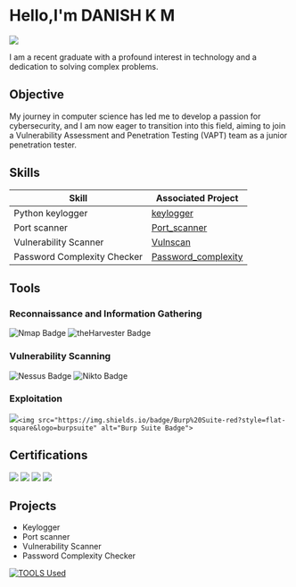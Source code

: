 # Hello,I'm DANISH K M                               

<a href="https://www.linkedin.com/in/danish-k-m-14b24a213/"><img src="https://img.shields.io/badge/-LinkedIn-0072b1?&style=for-the-badge&logo=linkedin&logoColor=white" /></a>


I am a recent graduate with a profound interest in technology and a dedication to solving complex problems.

## Objective


My journey in computer science has led me to develop a passion for cybersecurity, and I am now eager to transition into this field, aiming to join a Vulnerability Assessment and Penetration Testing (VAPT) team as a junior penetration tester.

## Skills

| Skill                                         | Associated Project         |
|-----------------------------------------------|----------------------------|
|Python keylogger| <a href="https://github.com/danishkm/Keylogger-">keylogger</a>
|Port scanner| <a href="https://github.com/danishkm/Keylogger-">Port_scanner</a>|
|Vulnerability Scanner| <a href="https://github.com/danishkm/Keylogger-">Vulnscan</a>
|Password Complexity Checker| <a href="https://github.com/danishkm/Keylogger-">Password_complexity</a>


## Tools

### Reconnaissance and Information Gathering
<div>
 <img src="https://img.shields.io/badge/Nmap-blue?logo=nmap&style=flat-square" alt="Nmap Badge">

<img src="https://img.shields.io/badge/theHarvester-orange?style=flat-square" alt="theHarvester Badge">

### Vulnerability Scanning
<div>
    <img src="https://img.shields.io/badge/Nessus-green?style=flat-square&logo=tenable" alt="Nessus Badge">
    <img src="https://img.shields.io/badge/Nikto-lightgrey?style=flat-square" alt="Nikto Badge">

</div>

### Exploitation 
<div>
    <img src="https://img.shields.io/badge/Metasploit-blue?style=flat-square&logo=metasploit"

    <img src="https://img.shields.io/badge/Burp%20Suite-red?style=flat-square&logo=burpsuite" alt="Burp Suite Badge">


</div>

## Certifications
<div>
<img src="https://badgen.net/badge/eJPTv2/Pentester/blue?icon=terminal&labelColor=333333" />
<img src="https://badgen.net/badge/ISC2%20CC/Cybersecurity/A4D65E?icon=shield&labelColor=333333" />
<img src="https://badgen.net/badge/NSE%201/Network%20Security/green?icon=network_wifi&labelColor=333333" />
<img src="https://badgen.net/badge/NSE%202/Network%20Security/blue?icon=network_wifi&labelColor=333333" />
</div>

## Projects
- Keylogger 
- Port scanner
- Vulnerability Scanner
- Password Complexity Checker
  
[![TOOLS Used](https://skillicons.dev/icons?i=wireshark,SIEM)](https://skillicons.dev)
